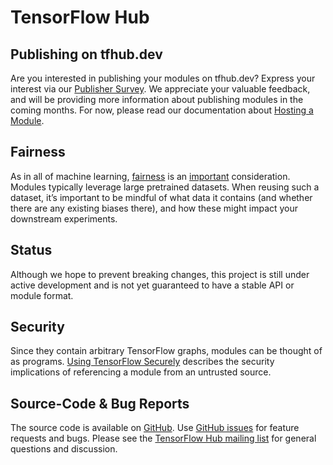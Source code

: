 # TensorFlow Hub

## Publishing on tfhub.dev

Are you interested in publishing your modules on tfhub.dev? Express your
interest via our [Publisher
Survey](https://services.google.com/fb/forms/tensorflowhubpublishersurvey/). We
appreciate your valuable feedback, and will be providing more information about
publishing modules in the coming months. For now, please read our documentation
about [Hosting a Module](hosting.md).

## Fairness

As in all of machine learning, [fairness](http://ml-fairness.com) is an
[important](https://research.googleblog.com/2016/10/equality-of-opportunity-in-machine.html)
consideration. Modules typically leverage large pretrained datasets. When
reusing such a dataset, it’s important to be mindful of what data it contains
(and whether there are any existing biases there), and how these might impact
your downstream experiments.


## Status

Although we hope to prevent breaking changes, this project is still under active
development and is not yet guaranteed to have a stable API or module format.


## Security

Since they contain arbitrary TensorFlow graphs, modules can be thought of as
programs. [Using TensorFlow Securely](https://github.com/tensorflow/tensorflow/blob/master/SECURITY.md)
describes the security implications of referencing a module from an untrusted
source.


## Source-Code & Bug Reports

The source code is available on [GitHub](https://github.com/tensorflow/hub).
Use [GitHub issues](https://github.com/tensorflow/hub/issues) for feature requests
and bugs. Please see the [TensorFlow Hub mailing
list](https://groups.google.com/a/tensorflow.org/forum/#!forum/hub) for general
questions and discussion.
